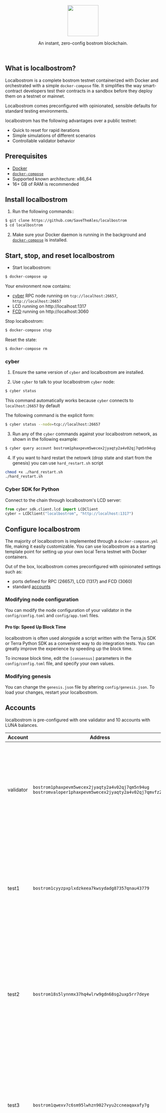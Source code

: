 <p>&nbsp;</p>
<p align="center">
<img src="https://cyb.ai/large-green.28aa247dfc.png" width=100>
</p>

<p align="center">
An instant, zero-config bostrom blockchain.
</p>

<br/>

## What is localbostrom?

Localbostrom is a complete bostrom testnet containerized with Docker and orchestrated with a simple `docker-compose` file. It simplifies the way smart-contract developers test their contracts in a sandbox before they deploy them on a testnet or mainnet.

Localbostrom comes preconfigured with opinionated, sensible defaults for standard testing environments.

localbostrom has the following advantages over a public testnet:

- Quick to reset for rapid iterations
- Simple simulations of different scenarios
- Controllable validator behavior

## Prerequisites

- [Docker](https://www.docker.com/)
- [`docker-compose`](https://github.com/docker/compose)
- Supported known architecture: x86_64
- 16+ GB of RAM is recommended

## Install localbostrom

1. Run the following commands::

```sh
$ git clone https://github.com/SaveTheAles/localbostrom
$ cd localbostrom
```

2. Make sure your Docker daemon is running in the background and [`docker-compose`](https://github.com/docker/compose) is installed.

## Start, stop, and reset localbostrom

- Start localbostrom:

```sh
$ docker-compose up
```

Your environment now contains:

- [cyber](https://github.com/cybercongress/go-cyber) RPC node running on `tcp://localhost:26657`, `http://localhost:26657`
- LCD running on http://localhost:1317
- [FCD](http://www.github.com/terra-money/fcd) running on http://localhost:3060


Stop localbostrom:

```sh
$ docker-compose stop
```

Reset the state:

```sh
$ docker-compose rm
```

### cyber

1. Ensure the same version of `cyber` and localbostrom are installed.

2. Use `cyber` to talk to your localbostrom `cyber` node:

```sh
$ cyber status
```

This command automatically works because `cyber` connects to `localhost:26657` by default

The following command is the explicit form:
```sh
$ cyber status --node=tcp://localhost:26657
```

3. Run any of the `cyber` commands against your localbostrom network, as shown in the following example:

```sh
$ cyber query account bostrom1phaxpevm5wecex2jyaqty2a4v02qj7qm5n94ug
```

4. If you want to hard restart the netowrk (drop state and start from the genesis) you can use `hard_restart.sh` script

```sh
chmod +x ./hard_restart.sh
./hard_restart.sh
```

### Cyber SDK for Python

Connect to the chain through localbostrom's LCD server:

```python
from cyber_sdk.client.lcd import LCDClient
cyber = LCDClient("localbostrom", "http://localhost:1317")
```

## Configure localbostrom

The majority of localbostrom is implemented through a `docker-compose.yml` file, making it easily customizable. You can use localbostrom as a starting template point for setting up your own local Terra testnet with Docker containers.

Out of the box, localbostrom comes preconfigured with opinionated settings such as:

- ports defined for RPC (26657), LCD (1317) and FCD (3060)
- standard [accounts](#accounts)

### Modifying node configuration

You can modify the node configuration of your validator in the `config/config.toml` and `config/app.toml` files.

#### Pro tip: Speed Up Block Time

localbostrom is often used alongside a script written with the Terra.js SDK or Terra Python SDK as a convenient way to do integration tests. You can greatly improve the experience by speeding up the block time.

To increase block time, edit the `[consensus]` parameters in the `config/config.toml` file, and specify your own values.


### Modifying genesis

You can change the `genesis.json` file by altering `config/genesis.json`. To load your changes, restart your localbostrom.

## Accounts

localbostrom is pre-configured with one validator and 10 accounts with LUNA balances.

| Account   | Address                                                                                                  | Mnemonic                                                                                                                                                                   |
| --------- | -------------------------------------------------------------------------------------------------------- | -------------------------------------------------------------------------------------------------------------------------------------------------------------------------- |
| validator | `bostrom1phaxpevm5wecex2jyaqty2a4v02qj7qm5n94ug`<br/>`bostromvaloper1phaxpevm5wecex2jyaqty2a4v02qj7qmvfz2vt` | `satisfy adjust timber high purchase tuition stool faith fine install that you unaware feed domain license impose boss human eager hat rent enjoy dawn`                    |
| test1     | `bostrom1cyyzpxplxdzkeea7kwsydadg87357qnau43779`                                                           | `notice oak worry limit wrap speak medal online prefer cluster roof addict wrist behave treat actual wasp year salad speed social layer crew genius`                       |
| test2     | `bostrom18s5lynnmx37hq4wlrw9gdn68sg2uxp5rr7deye`                                                           | `quality vacuum heart guard buzz spike sight swarm shove special gym robust assume sudden deposit grid alcohol choice devote leader tilt noodle tide penalty`              |
| test3     | `bostrom1qwexv7c6sm95lwhzn9027vyu2ccneaqaxafy7g`                                                           | `symbol force gallery make bulk round subway violin worry mixture penalty kingdom boring survey tool fringe patrol sausage hard admit remember broken alien absorb`        |
| test4     | `bostrom14hcxlnwlqtq75ttaxf674vk6mafspg8x9q5suy`                                                           | `bounce success option birth apple portion aunt rural episode solution hockey pencil lend session cause hedgehog slender journey system canvas decorate razor catch empty` |
| test5     | `bostrom12rr534cer5c0vj53eq4y32lcwguyy7nnxrglz7`                                                           | `second render cat sing soup reward cluster island bench diet lumber grocery repeat balcony perfect diesel stumble piano distance caught occur example ozone loyal`        |
| test6     | `bostrom1nt33cjd5auzh36syym6azgc8tve0jlvk5m8a64`                                                           | `spatial forest elevator battle also spoon fun skirt flight initial nasty transfer glory palm drama gossip remove fan joke shove label dune debate quick`                  |
| test7     | `bostrom10qfrpash5g2vk3hppvu45x0g860czur8zpn8w6`                                                           | `noble width taxi input there patrol clown public spell aunt wish punch moment will misery eight excess arena pen turtle minimum grain vague inmate`                       |
| test8     | `bostrom1f4tvsdukfwh6s9swrc24gkuz23tp8pd3jdyhpg`                                                           | `cream sport mango believe inhale text fish rely elegant below earth april wall rug ritual blossom cherry detail length blind digital proof identify ride`                 |
| test9     | `bostrom1myv43sqgnj5sm4zl98ftl45af9cfzk7nu6p3gz`                                                           | `index light average senior silent limit usual local involve delay update rack cause inmate wall render magnet common feature laundry exact casual resource hundred`       |
| test10    | `bostrom14gs9zqh8m49yy9kscjqu9h72exyf295azqa4qr`                                                           | `prefer forget visit mistake mixture feel eyebrow autumn shop pair address airport diesel street pass vague innocent poem method awful require hurry unhappy shoulder`     |
